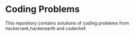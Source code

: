 # Coding Problems
This repository contains solutions of coding problems from hackerrank,hackerearth and codechef.
